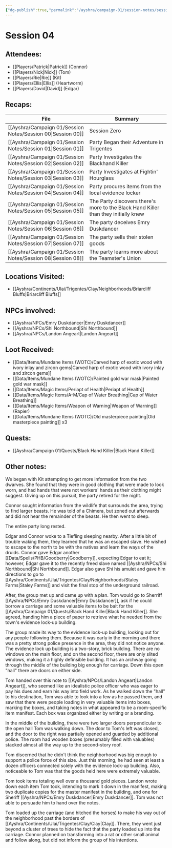 ```yaml
---
{"dg-publish":true,"permalink":"/ayshra/campaign-01/session-notes/session-04/","tags":["session"],"dgShowLocalGraph":true}
---
```


# Session 04

## Attendees:
- [[Players/Patrick\|Patrick]] (Connor)
- [[Players/Nick\|Nick]] (Tom)
- [[Players/Rie\|Rie]] (Kit)
- [[Players/Ellis\|Ellis]] (Heartworm)
- [[Players/David\|David]] (Edgar)


## Recaps:
| File                                                           | Summary                                                                            |
| -------------------------------------------------------------- | ---------------------------------------------------------------------------------- |
| [[Ayshra/Campaign 01/Session Notes/Session 00\|Session 00]] | Session Zero                                                                       |
| [[Ayshra/Campaign 01/Session Notes/Session 01\|Session 01]] | Party Began their Adventure in Trigentes                                           |
| [[Ayshra/Campaign 01/Session Notes/Session 02\|Session 02]] | Party Investigates the Blackhand Killer                                            |
| [[Ayshra/Campaign 01/Session Notes/Session 03\|Session 03]] | Party Investigates at Fightin' Hourglass                                           |
| [[Ayshra/Campaign 01/Session Notes/Session 04\|Session 04]] | Party procures items from the local evidence locker                                |
| [[Ayshra/Campaign 01/Session Notes/Session 05\|Session 05]] | The Party discovers there's more to the Black Hand Killer than they initially knew |
| [[Ayshra/Campaign 01/Session Notes/Session 06\|Session 06]] | The party deceives Emry Duskdancer                                                 |
| [[Ayshra/Campaign 01/Session Notes/Session 07\|Session 07]] | The party sells their stolen goods                                                 |
| [[Ayshra/Campaign 01/Session Notes/Session 08\|Session 08]] | The party learns more about the Teamster's Union                                   |


## Locations Visited:
- [[Ayshra/Continents/Ulai/Trigentes/Clay/Neighborhoods/Briarcliff Bluffs\|Briarcliff Bluffs]]

## NPCs involved:
- [[Ayshra/NPCs/Emry Duskdancer\|Emry Duskdancer]]
- [[Ayshra/NPCs/Shi Northbound\|Shi Northbound]]
- [[Ayshra/NPCs/Landon Angeart\|Landon Angeart]]

## Loot Received:
- [[Data/Items/Mundane Items (WOTC)/Carved harp of exotic wood with ivory inlay and zircon gems\|Carved harp of exotic wood with ivory inlay and zircon gems]]
- [[Data/Items/Mundane Items (WOTC)/Painted gold war mask\|Painted gold war mask]] 
- [[Data/Items/Magic Items/Periapt of Health\|Periapt of Health]]
- [[Data/Items/Magic Items/A-M/Cap of Water Breathing\|Cap of Water Breathing]]
- [[Data/Items/Magic Items/Weapon of Warning\|Weapon of Warning]] (Rapier)
- [[Data/Items/Mundane Items (WOTC)/Old masterpiece painting\|Old masterpiece painting]] x3
## Quests:
- [[Ayshra/Campaign 01/Quests/Black Hand Killer\|Black Hand Killer]]

## Other notes:

We began with Kit attempting to get more information from the two dwarves. She found that they were in good clothing that were made to look worn, and had hands that were not workers' hands as their clothing might suggest. Giving up on this pursuit, the party retired for the night.

Connor sought information from the wildlife that surrounds the area, trying to find larger beasts. He was told of a Chimera, but zoned out afterwards and did not hear the remainder of the beasts. He then went to sleep.

The entire party long rested.

Edgar and Connor woke to a Tiefling sleeping nearby. After a little bit of trouble waking them, they learned that he was an escaped slave. He wished to escape to the north to be with the natives and learn the ways of the druids. Connor gave Edgar another [[Data/Spells/PHB/Goodberry\|Goodberry]], expecting Edgar to eat it; however, Edgar gave it to the recently freed slave named [[Ayshra/NPCs/Shi Northbound\|Shi Northbound]].  Edgar also gave Shi his amulet and gave him directions to go to [[Ayshra/Continents/Ulai/Trigentes/Clay/Neighborhoods/Staley Farms\|Staley Farms]] and visit the final stop of the underground railroad. 

After, the group met up and came up with a plan. Tom would go to Sherriff [[Ayshra/NPCs/Emry Duskdancer\|Emry Duskdancer]], ask if he could borrow a carriage and some valuable items to be bait for the [[Ayshra/Campaign 01/Quests/Black Hand Killer\|Black Hand Killer]]. She agreed, handing him a piece of paper to retrieve what he needed from the town's evidence lock-up building.

The group made its way to the evidence lock-up building, looking out for any people following them. Because it was early in the morning and there was a pretty strong police presence in the area, they did not notice anyone. The evidence lock up building is a two-story, brick building. There are no windows on the main floor, and on the second floor, there are only slited windows, making it a highly definsible building. It has an archway going through the middle of the building big enough for carriage. Down this open "hall" there are doors on either side.

Tom handed over this note to [[Ayshra/NPCs/Landon Angeart\|Landon Angeart]], who seemed like an idealistic police officer who was eager to pay his dues and earn his way into field work. As he walked down the "hall" to his destination, Tom was able to look into a few as he passed them, and saw that there were people loading in very valuable items into boxes, marking the boxes, and taking notes in what appeared to be a room-specific item manifest. Each box was organized either by writing or a branding.



In the middle of the building, there were two larger doors perpendicular to the open hall Tom was walking down. The door to Tom's left was closed, and the door to the right was partially opened and guarded by additional police. The room had wooden boxes (presumably filled with valuables) stacked almost all the way up to the second-story roof.

Tom discerned that he didn't think the neighborhood was big enough to support a police force of this size. Just this morning, he had seen at least a dozen officers connected solely with the evidence lock-up building. Also, noticeable to Tom was that the goods held here were extremely valuable.

Tom took items totaling well over a thousand gold pieces. Landon wrote down each item Tom took, intending to mark it down in the manifest, making two duplicate copies for the master manifest in the building, and one for Sheriff [[Ayshra/NPCs/Emry Duskdancer\|Emry Duskdancer]]. Tom was not able to persuade him to hand over the notes.

Tom loaded up the carriage (and hitched the horses) to make his way out of the neighborhood past the borders of [[Ayshra/Continents/Ulai/Trigentes/Clay/Clay\|Clay]]. There, they went just beyond a cluster of trees to hide the fact that the party loaded up into the carriage. Connor planned on transforming into a rat or other small animal and follow along, but did not inform the group of his intentions. 